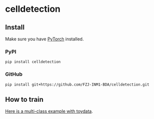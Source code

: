 # celldetection
## Install
Make sure you have [PyTorch](https://pytorch.org/get-started/locally/) installed.
### PyPI
```
pip install celldetection
```

### GitHub
```
pip install git+https://github.com/FZJ-INM1-BDA/celldetection.git
```

## How to train

[Here is a multi-class example with toydata](https://github.com/FZJ-INM1-BDA/celldetection/blob/main/demos/demo-multiclass.ipynb).

